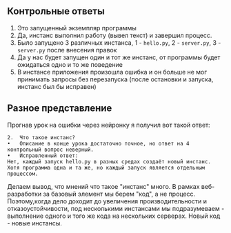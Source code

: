 ## Контрольные ответы
1. Это запущенный экземпляр программы
2. Да, инстанс выполнил работу (вывел текст) и завершил процесс.
3. Было запущено 3 различных инстанса, 1 - `hello.py`, 2 - `server.py`, 3 - `server.py` после внесения правок
4. Да у нас будет запущен один и тот же инстанс, от программы будет ожидаться одно и то же поведение
5. В инстансе приложения произошла ошибка и он больше не мог принимать запросы без перезапуска (после остановки и запуска, инстанс был бы исправен)

## Разное представление
Прогнав урок на ошибки через нейронку я получил вот такой ответ:
```	
2.	Что такое инстанс?
•	Описание в конце урока достаточно точное, но ответ на 4 контрольный вопрос неверный.
•	Исправленный ответ:
Нет, каждый запуск hello.py в разных средах создаёт новый инстанс. Хотя программа одна и та же, но каждый запуск является отдельным процессом.
```
Делаем вывод, что мнений что такое "инстанс" много. В рамках веб-разработки за базовый элемент мы берем "код", а не процесс. Поэтому,когда дело доходит до увеличения производительности и отказоустойчивости, под несколькими инстансами мы подразумеваем - выполнение одного и того же кода на нескольких серверах. Новый код - новые инстансы.

